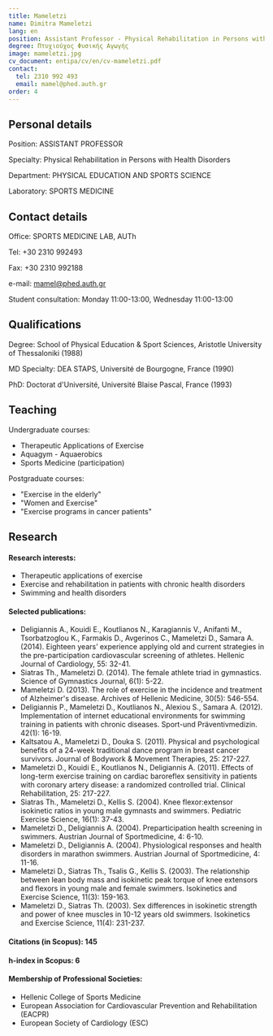 ```yaml
---
title: Mameletzi
name: Dimitra Mameletzi
lang: en
position: Assistant Professor - Physical Rehabilitation in Persons with Health Disorders
degree: Πτυχιούχος Φυσικής Αγωγής
image: mameletzi.jpg
cv_document: entipa/cv/en/cv-mameletzi.pdf
contact:
  tel: 2310 992 493
  email: mamel@phed.auth.gr
order: 4
---
```


## Personal details

Position: ASSISTANT PROFESSOR

Specialty: Physical Rehabilitation in Persons with Health Disorders

Department: PHYSICAL EDUCATION AND SPORTS SCIENCE

Laboratory: SPORTS MEDICINE

## Contact details

Office: SPORTS MEDICINE LAB, AUTh

Tel: +30 2310 992493

Fax: +30 2310 992188

e-mail: mamel@phed.auth.gr

Student consultation: Monday 11:00-13:00, Wednesday 11:00-13:00

## Qualifications

Degree: School of Physical Education & Sport Sciences, Aristotle University of Thessaloniki (1988)

MD Specialty: DEA STAPS, Université de Bourgogne, France (1990)

PhD: Doctorat d'Université, Université Blaise Pascal, France (1993)

## Teaching

Undergraduate courses:

- Therapeutic Applications of Exercise
- Aquagym - Aquaerobics
- Sports Medicine (participation)

Postgraduate courses:

- "Exercise in the elderly"
- "Women and Exercise"
- "Exercise programs in cancer patients"

## Research

#### Research interests:

- Therapeutic applications of exercise
- Exercise and rehabilitation in patients with chronic health disorders
- Swimming and health disorders

#### Selected publications:

- Deligiannis A., Kouidi E., Koutlianos N., Karagiannis V., Anifanti M., Tsorbatzoglou K., Farmakis D., Avgerinos C., Mameletzi D., Samara A. (2014). Eighteen years’ experience applying old and current strategies in the pre-participation cardiovascular screening of athletes. Hellenic Journal of Cardiology, 55: 32-41.
- Siatras Th., Mameletzi D. (2014). The female athlete triad in gymnastics. Science of Gymnastics Journal, 6(1): 5-22.
- Mameletzi D. (2013). The role of exercise in the incidence and treatment of Alzheimer's disease. Archives of Hellenic Medicine, 30(5): 546-554.
- Deligiannis P., Mameletzi D., Koutlianos N., Alexiou S., Samara A. (2012). Implementation of internet educational environments for swimming training in patients with chronic diseases. Sport-und Präventivmedizin. 42(1): 16-19.
- Kaltsatou A., Mameletzi D., Douka S. (2011). Physical and psychological benefits of a 24-week traditional dance program in breast cancer survivors. Journal of Bodywork & Movement Therapies, 25: 217-227.
- Mameletzi D., Kouidi E., Koutlianos N., Deligiannis A. (2011). Effects of long-term exercise training on cardiac baroreflex sensitivity in patients with coronary artery disease: a randomized controlled trial. Clinical Rehabilitation, 25: 217-227.
- Siatras Th., Mameletzi D., Kellis S. (2004). Knee flexor:extensor isokinetic ratios in young male gymnasts and swimmers. Pediatric Exercise Science, 16(1): 37-43.
- Mameletzi D., Deligiannis A. (2004). Preparticipation health screening in swimmers. Austrian Journal of Sportmedicine, 4: 6-10.
- Mameletzi D., Deligiannis A. (2004). Physiological responses and health disorders in marathon swimmers. Austrian Journal of Sportmedicine, 4: 11-16.
- Mameletzi D., Siatras Th., Tsalis G., Kellis S. (2003). The relationship between lean body mass and isokinetic peak torque of knee extensors and flexors in young male and female swimmers. Isokinetics and Exercise Science, 11(3): 159-163.
- Mameletzi D., Siatras Th. (2003). Sex differences in isokinetic strength and power of knee muscles in 10-12 years old swimmers. Isokinetics and Exercise Science, 11(4): 231-237.

#### Citations (in Scopus): 145

#### h-index in Scopus: 6

#### Membership of Professional Societies:

- Hellenic College of Sports Medicine
- European Association for Cardiovascular Prevention and Rehabilitation (EACPR)
- European Society of Cardiology (ESC)
